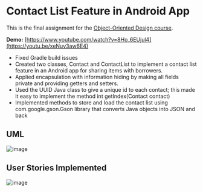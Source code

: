 # Contact List Feature in Android App
This is the final assignment for the [Object-Oriented Design course](https://www.coursera.org/account/accomplishments/verify/SPSLNAA8UBJ6). 

**Demo:** [https://www.youtube.com/watch?v=8Ho_6EUjul4](https://youtu.be/xeNuv3aw6E4)
- Fixed Gradle build issues
- Created two classes, Contact and ContactList to implement a contact list feature in an Android app for sharing items with borrowers.
- Applied encapsulation with information hiding by making all fields private and providing getters and setters.
- Used the UUID Java class to give a unique id to each contact; this made it easy to implement the method int getIndex(Contact contact)
- Implemented methods to store and load the contact list using com.google.gson.Gson library that converts Java objects into JSON and back

## UML
![image](https://github.com/MariamFahmy/Android-App-Contact-List-Feature/assets/51763380/1aa62809-9dde-4687-9854-a9d054f5fb64)

## User Stories Implemented
![image](https://github.com/MariamFahmy/Android-App-Contact-List-Feature/assets/51763380/8b9f5f2f-4034-454f-86bc-e1b122a9d5f6)


